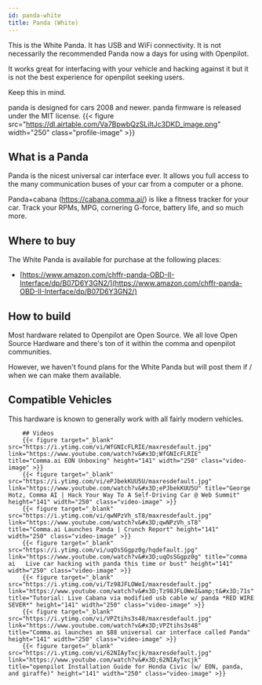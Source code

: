 ```yaml
---
id: panda-white
title: Panda (White)
---
```


This is the White Panda.  It has USB and WiFi connectivity.
It is not necessarily the recommended Panda now a days for using with Openpilot.

It works great for interfacing with your vehicle and hacking against it but it is not the best experience for openpilot seeking users.

Keep this in mind.

panda is designed for cars 2008 and newer. panda firmware is released under the MIT license.
{{< figure src="https://dl.airtable.com/Va7BpwbQzSLiItJc3DKD_image.png" width="250" class="profile-image" >}}

## What is a Panda
Panda is the nicest universal car interface ever. It allows you full access to the many communication buses of your car from a computer or a phone.

Panda+cabana (https://cabana.comma.ai/) is like a fitness tracker for your car. Track your RPMs, MPG, cornering G-force, battery life, and so much more.


## Where to buy

The White Panda is available for purchase at the following places:

* [https://www.amazon.com/chffr-panda-OBD-II-Interface/dp/B07D6Y3GN2/](https://www.amazon.com/chffr-panda-OBD-II-Interface/dp/B07D6Y3GN2/)


## How to build

Most hardware related to Openpilot are Open Source.
We all love Open Source Hardware and there's ton of it within the comma and openpilot communities.

However, we haven't found plans for the White Panda but will post them if / when we can make them available.

## Compatible Vehicles

This hardware is known to generally work with all fairly modern vehicles.



        ## Videos
        {{< figure target="_blank" src="https://i.ytimg.com/vi/WfGNIcFLRIE/maxresdefault.jpg" link="https://www.youtube.com/watch?v&#x3D;WfGNIcFLRIE" title="Comma.ai EON Unboxing" height="141" width="250" class="video-image" >}}
        {{< figure target="_blank" src="https://i.ytimg.com/vi/ePJbekKUU5U/maxresdefault.jpg" link="https://www.youtube.com/watch?v&#x3D;ePJbekKUU5U" title="George Hotz, Comma AI | Hack Your Way To A Self-Driving Car @ Web Summit" height="141" width="250" class="video-image" >}}
        {{< figure target="_blank" src="https://i.ytimg.com/vi/qwNPzVh_sT8/maxresdefault.jpg" link="https://www.youtube.com/watch?v&#x3D;qwNPzVh_sT8" title="Comma.ai Launches Panda | Crunch Report" height="141" width="250" class="video-image" >}}
        {{< figure target="_blank" src="https://i.ytimg.com/vi/uqOsSGgpz0g/hqdefault.jpg" link="https://www.youtube.com/watch?v&#x3D;uqOsSGgpz0g" title="comma ai   Live car hacking with panda this time or bust" height="141" width="250" class="video-image" >}}
        {{< figure target="_blank" src="https://i.ytimg.com/vi/Tz98JFLOWeI/maxresdefault.jpg" link="https://www.youtube.com/watch?v&#x3D;Tz98JFLOWeI&amp;t&#x3D;71s" title="Tutorial: Live Cabana via modified usb cable w/ panda *RED WIRE SEVER*" height="141" width="250" class="video-image" >}}
        {{< figure target="_blank" src="https://i.ytimg.com/vi/VPZtihs3s48/maxresdefault.jpg" link="https://www.youtube.com/watch?v&#x3D;VPZtihs3s48" title="Comma.ai launches an $88 universal car interface called Panda" height="141" width="250" class="video-image" >}}
        {{< figure target="_blank" src="https://i.ytimg.com/vi/62NIAyTxcjk/maxresdefault.jpg" link="https://www.youtube.com/watch?v&#x3D;62NIAyTxcjk" title="openpilot Installation Guide for Honda Civic (w/ EON, panda, and giraffe)" height="141" width="250" class="video-image" >}}
      